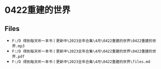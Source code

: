 # 0422重建的世界

## Files

- `F:/D 得到每天听一本书丨更新中\2023全年合集\4月\0422重建的世界\0422重建的世界.mp3`
- `F:/D 得到每天听一本书丨更新中\2023全年合集\4月\0422重建的世界\0422重建的世界.pdf`
- `F:/D 得到每天听一本书丨更新中\2023全年合集\4月\0422重建的世界\files.md`
